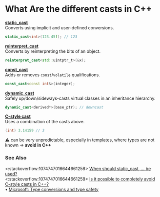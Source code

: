 # What Are the different casts in C++

**[static_cast](https://en.cppreference.com/w/cpp/language/static_cast)**<br> Converts using implicit and user-defined
conversions.

```cpp
static_cast<int>(123.45f); // 123
```

**[reinterpret_cast](https://en.cppreference.com/w/cpp/language/reinterpret_cast)**<br> Converts by reinterpreting the
bits of an object.

```cpp
reinterpret_cast<std::uintptr_t>(&x);
```

**[const_cast](https://en.cppreference.com/w/cpp/language/const_cast)**<br> Adds or removes `const`/`volatile`
qualifications.

```c++
const_cast<const int&>(integer);
```

**[dynamic_cast](https://en.cppreference.com/w/cpp/language/dynamic_cast)**<br> Safely up/down/sideways-casts virtual
classes in an inheritance hierarchy.

```c++
dynamic_cast<derived*>(base_ptr); // downcast
```

**[C-style cast](https://en.cppreference.com/w/cpp/language/explicit_cast#Explanation)**<br> Uses a combination of the
casts above.

```c++
(int) 3.14159 // 3
```

:warning: can be very unpredictable, especially in templates, where types are not known ⇒ **avoid in C++**

### See Also

<:stackoverflow:1074747016644661258>
[When should static_cast, ... be used?](https://stackoverflow.com/a/332086/5740428)<br>
<:stackoverflow:1074747016644661258>
[Is it possible to completely avoid C-style casts in C++?](https://stackoverflow.com/a/4219366/5740428)<br> •
[Microsoft: Type conversions and type safety](https://docs.microsoft.com/en-us/cpp/cpp/type-conversions-and-type-safety-modern-cpp)
